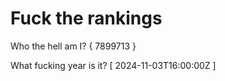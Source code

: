 # Fuck the rankings

Who the hell am I?
{ 7899713 }

What fucking year is it?
[ 2024-11-03T16:00:00Z ]
